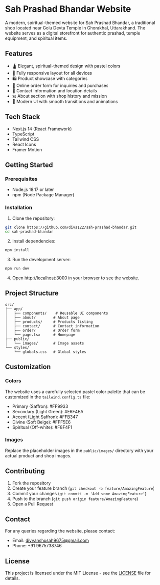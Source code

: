 # Sah Prashad Bhandar Website

A modern, spiritual-themed website for Sah Prashad Bhandar, a traditional shop located near Golu Devta Temple in Ghorakhal, Uttarakhand. The website serves as a digital storefront for authentic prashad, temple equipment, and spiritual items.

## Features

- 🛕 Elegant, spiritual-themed design with pastel colors
- 📱 Fully responsive layout for all devices
- 🛍️ Product showcase with categories
- 📝 Online order form for inquiries and purchases
- 📍 Contact information and location details
- 🕉️ About section with shop history and mission
- 💫 Modern UI with smooth transitions and animations

## Tech Stack

- Next.js 14 (React Framework)
- TypeScript
- Tailwind CSS
- React Icons
- Framer Motion

## Getting Started

### Prerequisites

- Node.js 18.17 or later
- npm (Node Package Manager)

### Installation

1. Clone the repository:
```bash
git clone https://github.com/divs122/sah-prashad-bhandar.git
cd sah-prashad-bhandar
```

2. Install dependencies:
```bash
npm install
```

3. Run the development server:
```bash
npm run dev
```

4. Open [http://localhost:3000](http://localhost:3000) in your browser to see the website.

## Project Structure

```
src/
├── app/
│   ├── components/    # Reusable UI components
│   ├── about/        # About page
│   ├── products/     # Products listing
│   ├── contact/      # Contact information
│   ├── order/        # Order form
│   └── page.tsx      # Homepage
├── public/
│   └── images/       # Image assets
└── styles/
    └── globals.css   # Global styles
```

## Customization

### Colors
The website uses a carefully selected pastel color palette that can be customized in the `tailwind.config.ts` file:

- Primary (Saffron): #FF9933
- Secondary (Light Green): #E6F4EA
- Accent (Light Saffron): #FFB347
- Divine (Soft Beige): #FFF5E6
- Spiritual (Off-white): #F8F4F1

### Images
Replace the placeholder images in the `public/images/` directory with your actual product and shop images.

## Contributing

1. Fork the repository
2. Create your feature branch (`git checkout -b feature/AmazingFeature`)
3. Commit your changes (`git commit -m 'Add some AmazingFeature'`)
4. Push to the branch (`git push origin feature/AmazingFeature`)
5. Open a Pull Request

## Contact

For any queries regarding the website, please contact:
- Email: divyanshusah9675@gmail.com
- Phone: +91 9675738746

## License

This project is licensed under the MIT License - see the [LICENSE](LICENSE) file for details. 